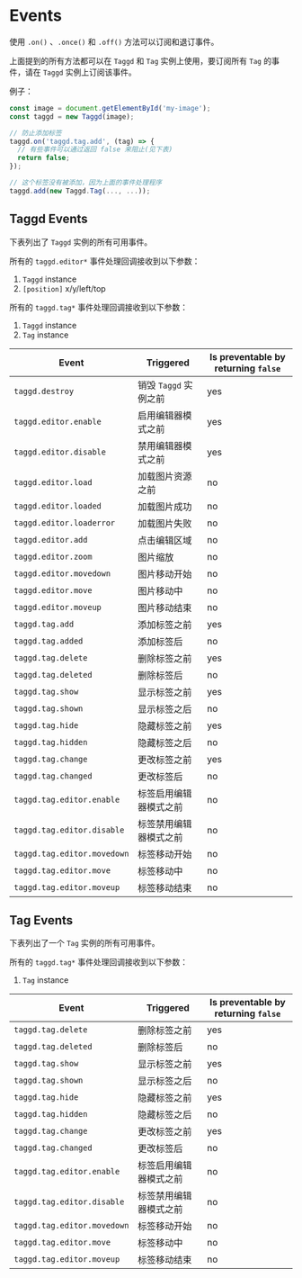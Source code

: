 # Events

使用 `.on()` 、`.once()` 和 `.off()` 方法可以订阅和退订事件。

上面提到的所有方法都可以在 `Taggd` 和 `Tag` 实例上使用，要订阅所有 `Tag` 的事件，请在 `Taggd` 实例上订阅该事件。

例子：

```js
const image = document.getElementById('my-image');
const taggd = new Taggd(image);

// 防止添加标签
taggd.on('taggd.tag.add', (tag) => {
  // 有些事件可以通过返回 false 来阻止(见下表)
  return false;
});

// 这个标签没有被添加，因为上面的事件处理程序
taggd.add(new Taggd.Tag(..., ...));
```

## Taggd Events

下表列出了 `Taggd` 实例的所有可用事件。

所有的 `taggd.editor*` 事件处理回调接收到以下参数：

1. `Taggd` instance
2. `[position]` x/y/left/top

所有的 `taggd.tag*` 事件处理回调接收到以下参数：

1. `Taggd` instance
2. `Tag` instance

| Event                       | Triggered                            | Is preventable by returning `false` |
|-----------------------------|--------------------------------------|-------------------------------------|
| `taggd.destroy`             | 销毁 `Taggd` 实例之前                  | yes                                 |
| `taggd.editor.enable`       | 启用编辑器模式之前                      | yes                                 |
| `taggd.editor.disable`      | 禁用编辑器模式之前                      | yes                                 |
| `taggd.editor.load`         | 加载图片资源之前                        | no                                  |
| `taggd.editor.loaded`       | 加载图片成功                           | no                                  |
| `taggd.editor.loaderror`    | 加载图片失败                           | no                                  |
| `taggd.editor.add`          | 点击编辑区域                           | no                                  |
| `taggd.editor.zoom`         | 图片缩放                               | no                                 |
| `taggd.editor.movedown`     | 图片移动开始                           | no                                  |
| `taggd.editor.move`         | 图片移动中                             | no                                  |
| `taggd.editor.moveup`       | 图片移动结束                           | no                                  |
| `taggd.tag.add`             | 添加标签之前                           | yes                                 |
| `taggd.tag.added`           | 添加标签后                             | no                                  |
| `taggd.tag.delete`          | 删除标签之前                           | yes                                 |
| `taggd.tag.deleted`         | 删除标签后                             | no                                  |
| `taggd.tag.show`            | 显示标签之前                           | yes                                 |
| `taggd.tag.shown`           | 显示标签之后                           | no                                  |
| `taggd.tag.hide`            | 隐藏标签之前                           | yes                                 |
| `taggd.tag.hidden`          | 隐藏标签之后                           | no                                  |
| `taggd.tag.change`          | 更改标签之前                           | yes                                 |
| `taggd.tag.changed`         | 更改标签后                             | no                                  |
| `taggd.tag.editor.enable`   | 标签启用编辑器模式之前                   | no                                  |
| `taggd.tag.editor.disable`  | 标签禁用编辑器模式之前                   | no                                  |
| `taggd.tag.editor.movedown` | 标签移动开始                           | no                                  |
| `taggd.tag.editor.move`     | 标签移动中                             | no                                  |
| `taggd.tag.editor.moveup`   | 标签移动结束                           | no                                  |

## Tag Events

下表列出了一个 `Tag` 实例的所有可用事件。

所有的 `taggd.tag*` 事件处理回调接收到以下参数：

1. `Tag` instance

| Event                       | Triggered                            | Is preventable by returning `false` |
|-----------------------------|--------------------------------------|-------------------------------------|
| `taggd.tag.delete`          | 删除标签之前                           | yes                                 |
| `taggd.tag.deleted`         | 删除标签后                             | no                                  |
| `taggd.tag.show`            | 显示标签之前                           | yes                                 |
| `taggd.tag.shown`           | 显示标签之后                           | no                                  |
| `taggd.tag.hide`            | 隐藏标签之前                           | yes                                 |
| `taggd.tag.hidden`          | 隐藏标签之后                           | no                                  |
| `taggd.tag.change`          | 更改标签之前                           | yes                                 |
| `taggd.tag.changed`         | 更改标签后                             | no                                  |
| `taggd.tag.editor.enable`   | 标签启用编辑器模式之前                   | no                                  |
| `taggd.tag.editor.disable`  | 标签禁用编辑器模式之前                   | no                                  |
| `taggd.tag.editor.movedown` | 标签移动开始                           | no                                  |
| `taggd.tag.editor.move`     | 标签移动中                             | no                                  |
| `taggd.tag.editor.moveup`   | 标签移动结束                           | no                                  |
